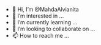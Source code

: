 - 👋 Hi, I’m @MahdaAlvianita
- 👀 I’m interested in ...
- 🌱 I’m currently learning ...
- 💞️ I’m looking to collaborate on ...
- 📫 How to reach me ...

<!---
MahdaAlvianita/MahdaAlvianita is a ✨ special ✨ repository because its `README.md` (this file) appears on your GitHub profile.
You can click the Preview link to take a look at your changes.
--->
